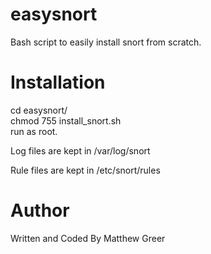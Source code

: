 # easysnort
Bash script to easily install snort from scratch.

# Installation
cd easysnort/ \
chmod 755 install_snort.sh\
run as root.

Log files are kept in /var/log/snort

Rule files are kept in /etc/snort/rules

# Author
Written and Coded By Matthew Greer
